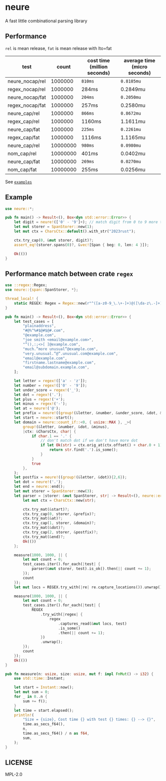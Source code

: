 # neure

A fast little combinational parsing library

## Performance

`rel` is mean release, `fat` is mean release with lto=fat

| test |  count  | cost time (million seconds) | average time (micro seconds) |
|-----------------|---------|------|----------    |
| neure_nocap/rel | 1000000 | `810ms` | `0.8105mu` |
| regex_nocap/rel | 1000000 | 284ms | 0.2849mu |
| neure_nocap/fat | 1000000 | `204ms` | `0.2050mu` |
| regex_nocap/fat | 1000000 | 257ms | 0.2580mu |
| neure_cap/rel | 1000000 | `866ms` | `0.8672mu` |
| regex_cap/rel | 1000000 | 1160ms | 1.1611mu |
| neure_cap/fat | 1000000 | `225ms` | `0.2261mu` |
| regex_cap/fat | 1000000 | 1116ms | 1.1165mu |
| neure_cap/rel | 10000000 | `980ms` | `0.0980mu` |
| nom_cap/rel | 10000000 | 401ms | 0.0402mu |
| neure_cap/fat | 10000000 | `269ms` | `0.0270mu` |
| nom_cap/fat | 10000000 | 255ms | 0.0256mu |

See [`examples`](https://github.com/araraloren/neure/tree/main/examples)

## Example

```rust
use neure::*;

pub fn main() -> Result<(), Box<dyn std::error::Error>> {
    let digit = neure!(['0' - '9']+); // match digit from 0 to 9 more than once
    let mut storer = SpanStorer::new(1);
    let mut ctx = CharsCtx::default().with_str("2023rust");

    ctx.try_cap(0, &mut storer, digit)?;
    assert_eq!(storer.spans(0)?, &vec![Span { beg: 0, len: 4 }]);

    Ok(())
}
```

## Performance match between crate `regex`

```rust
use ::regex::Regex;
use neure::{span::SpanStorer, *};

thread_local! {
    static REGEX: Regex = Regex::new(r"^([a-z0-9_\.\+-]+)@([\da-z\.-]+)\.([a-z\.]{2,6})$").unwrap();
}

pub fn main() -> Result<(), Box<dyn std::error::Error>> {
    let test_cases = [
        "plainaddress",
        "#@%^%#$@#$@#.com",
        "@example.com",
        "joe smith <email@example.com>",
        "”(),:;<>[ ]@example.com",
        "much.”more unusual”@example.com",
        "very.unusual.”@”.unusual.com@example.com",
        "email@example.com",
        "firstname.lastname@example.com",
        "email@subdomain.example.com",
    ];

    let letter = regex!(['a' - 'z']);
    let number = regex!(['0' - '9']);
    let under_score = regex!('_');
    let dot = regex!('.');
    let plus = regex!('+');
    let minus = regex!('-');
    let at = neure!('@');
    let prefix = neure!((group!(&letter, &number, &under_score, &dot, &plus, &minus))+);
    let start = neure::start();
    let domain = neure::count_if::<0, { usize::MAX }, _>(
        group!(&letter, &number, &dot, &minus),
        |ctx: &CharsCtx, char| {
            if char.1 == '.' {
                // don't match dot if we don't have more dot
                if let Ok(str) = ctx.orig_at(ctx.offset() + char.0 + 1) {
                    return str.find('.').is_some();
                }
            }
            true
        },
    );
    let postfix = neure!((group!(&letter, &dot)){2,6});
    let dot = neure!('.');
    let end = neure::end();
    let mut storer = SpanStorer::new(3);
    let parser = |storer: &mut SpanStorer, str| -> Result<(), neure::err::Error> {
        let mut ctx = CharsCtx::new(str);

        ctx.try_mat(&start)?;
        ctx.try_cap(0, storer, &prefix)?;
        ctx.try_mat(&at)?;
        ctx.try_cap(1, storer, &domain)?;
        ctx.try_mat(&dot)?;
        ctx.try_cap(2, storer, &postfix)?;
        ctx.try_mat(&end)?;
        Ok(())
    };

    measure(1000, 1000, || {
        let mut count = 0;
        test_cases.iter().for_each(|test| {
            parser(&mut storer, test).is_ok().then(|| count += 1);
        });
        count
    });
    let mut locs = REGEX.try_with(|re| re.capture_locations()).unwrap();

    measure(1000, 1000, || {
        let mut count = 0;
        test_cases.iter().for_each(|test| {
            REGEX
                .try_with(|regex| {
                    regex
                        .captures_read(&mut locs, test)
                        .is_some()
                        .then(|| count += 1);
                })
                .unwrap();
        });
        count
    });
    Ok(())
}

pub fn measure(n: usize, size: usize, mut f: impl FnMut() -> i32) {
    use std::time::Instant;

    let start = Instant::now();
    let mut sum = 0;
    for _ in 0..n {
        sum += f();
    }
    let time = start.elapsed();
    println!(
        "Size = {size}, Cost time {} with test {} times: {} --> {}",
        time.as_secs_f64(),
        n,
        time.as_secs_f64() / n as f64,
        sum,
    );
}
```

## LICENSE

MPL-2.0